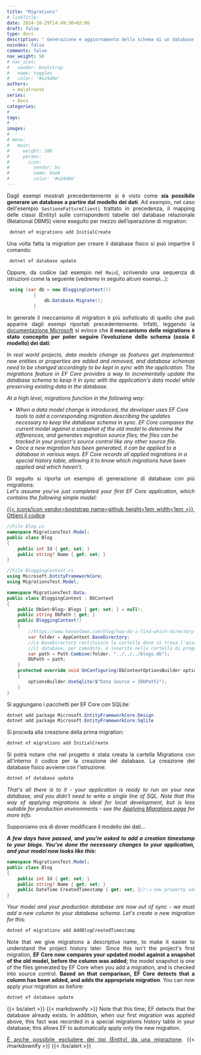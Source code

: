 ```yaml
---
title: "Migrations"
# linkTitle:
date: 2024-10-29T14:49:30+02:00
draft: false
type: docs
description: " Generazione e aggiornamento dello schema di un database - Migrations "
noindex: false
comments: false
nav_weight: 50
# nav_icon:
#   vendor: bootstrap
#   name: toggles
#   color: '#e24d0e'
authors:
  - malafronte
series:
  - Docs
categories:
#  - 
tags:
#  - 
images:
#  - 
# menu:
#   main:
#     weight: 100
#     params:
#       icon:
#         vendor: bs
#         name: book
#         color: '#e24d0e'
---
```

<style>p {text-align: justify}</style>
Dagli esempi mostrati precedentemente si è visto come **sia possibile generare un database a partire dal modello dei dati**. Ad esempio, nel caso dell'esempio `GestioneFattureClienti` trattato in precedenza, il mapping delle classi (Entity) sulle corrispondenti tabelle del database relazionale (Relational DBMS) viene eseguito per mezzo dell’operazione di migration:  

 ```ps1
  dotnet ef migrations add InitialCreate
  ```

Una volta fatta la migration per creare il database fisico si può impartire il comando:  

 ```ps1
  dotnet ef database update
  ```

Oppure, da codice (ad esempio nel `Main`), scrivendo una sequenza di istruzioni come la seguente (vedremo in seguito alcuni esempi…):

```cs
 using (var db = new BloggingContext())
          {
              db.Database.Migrate();
          }
```

In generale il meccanismo di migration è più sofisticato di quello che può apparire dagli esempi riportati precedentemente. Infatti, leggendo la [documentazione Microsoft](https://learn.microsoft.com/en-us/ef/core/managing-schemas/migrations) si evince che **il meccanismo delle migrations è stato concepito per poter seguire l’evoluzione dello schema (ossia il modello) dei dati**:  

*In real world projects, data models change as features get implemented: new entities or properties are added and removed, and database schemas need to be changed accordingly to be kept in sync with the application. The migrations feature in EF Core provides a way to incrementally update the database schema to keep it in sync with the application's data model while preserving existing data in the database.*  

*At a high level, migrations function in the following way:*  

* *When a data model change is introduced, the developer uses EF Core tools to add a corresponding migration describing the updates necessary to keep the database schema in sync. EF Core compares the current model against a snapshot of the old model to determine the differences, and generates migration source files; the files can be tracked in your project's source control like any other source file.*
* *Once a new migration has been generated, it can be applied to a database in various ways. EF Core records all applied migrations in a special history table, allowing it to know which migrations have been applied and which haven't.*  

Di seguito si riporta un esempio di generazione di database con più migrations:  
*Let's assume you've just completed your first EF Core application, which contains the following simple model:*

<a class="btn btn-primary" href="https://github.com/malafronte/malafronte-doc-samples/tree/main/samples-quarta/EFCore/MigrationsTest" role="button">{{< icons/icon vendor=bootstrap name=github height=1em width=1em >}}&nbsp; Ottieni il codice</a>

```cs
//File Blog.cs
namespace MigrationsTest.Model;
public class Blog
{
    public int Id { get; set; }
    public string? Name { get; set; }
}

//File BloggingContext.cs
using Microsoft.EntityFrameworkCore;
using MigrationsTest.Model;

namespace MigrationsTest.Data;
public class BloggingContext : DbContext
{
    public DbSet<Blog> Blogs { get; set; } = null!;
    public string DbPath { get; }
    public BloggingContext()
    {
        //https://www.hanselman.com/blog/how-do-i-find-which-directory-my-net-core-console-application-was-started-in-or-is-running-from
        var folder = AppContext.BaseDirectory;
        //La BaseDirectory restituisce la cartella dove si trova l'assembly (.dll e .exe del programma compilato)
        //il database, per comodità, è inserito nella cartella di progetto, dove si trova anche il file Program.cs 
        var path = Path.Combine(folder, "../../../blogs.db");
        DbPath = path;
    }
    protected override void OnConfiguring(DbContextOptionsBuilder optionsBuilder)
    {
        optionsBuilder.UseSqlite($"Data Source = {DbPath}");
    }
}
```

Si aggiungano i pacchetti per EF Core con SQLite:  

```ps1
dotnet add package Microsoft.EntityFrameworkCore.Design
dotnet add package Microsoft.EntityFrameworkCore.Sqlite

```

Si proceda alla creazione della prima migration:  

```ps1
dotnet ef migrations add InitialCreate
```

Si potrà notare che nel progetto è stata creata la cartella Migrations con all'interno il codice per la creazione del database. La creazione del database fisico avviene con l'istruzione:  

```ps1
dotnet ef database update
```

*That's all there is to it - your application is ready to run on your new database, and you didn't need to write a single line of SQL. Note that this way of applying migrations is ideal for local development, but is less suitable for production environments - see the [Applying Migrations page](https://learn.microsoft.com/en-us/ef/core/managing-schemas/migrations/applying) for more info.*  

Supponiamo ora di dover modificare il modello dei dati...

***A few days have passed, and you're asked to add a creation timestamp to your blogs. You've done the necessary changes to your application, and your model now looks like this:***

```cs
namespace MigrationsTest.Model;
public class Blog
{
    public int Id { get; set; }
    public string? Name { get; set; }
    public DateTime CreatedTimestamp { get; set; }//👈 new property added
}
```

*Your model and your production database are now out of sync - we must add a new column to your database schema. Let's create a new migration for this:*

```ps1
dotnet ef migrations add AddBlogCreatedTimestamp
```

Note that we give migrations a descriptive name, to make it easier to understand the project history later. Since this isn't the project's first migration, **EF Core now compares your updated model against a snapshot of the old model, before the column was added**; the model snapshot is one of the files generated by EF Core when you add a migration, and is checked into source control. **Based on that comparison, EF Core detects that a column has been added, and adds the appropriate migration**.
You can now apply your migration as before:

```ps1
dotnet ef database update
```

{{< bs/alert >}}
{{< markdownify >}}
Note that this time, EF detects that the database already exists. In addition, when our first migration was applied above, this fact was recorded in a special migrations history table in your database; this allows EF to automatically apply only the new migration.

[È anche possibile escludere dei tipi (Entity) da una migrazione](https://learn.microsoft.com/en-us/ef/core/managing-schemas/migrations/?tabs=vs#excluding-parts-of-your-model).
{{< /markdownify >}}
{{< /bs/alert >}}

